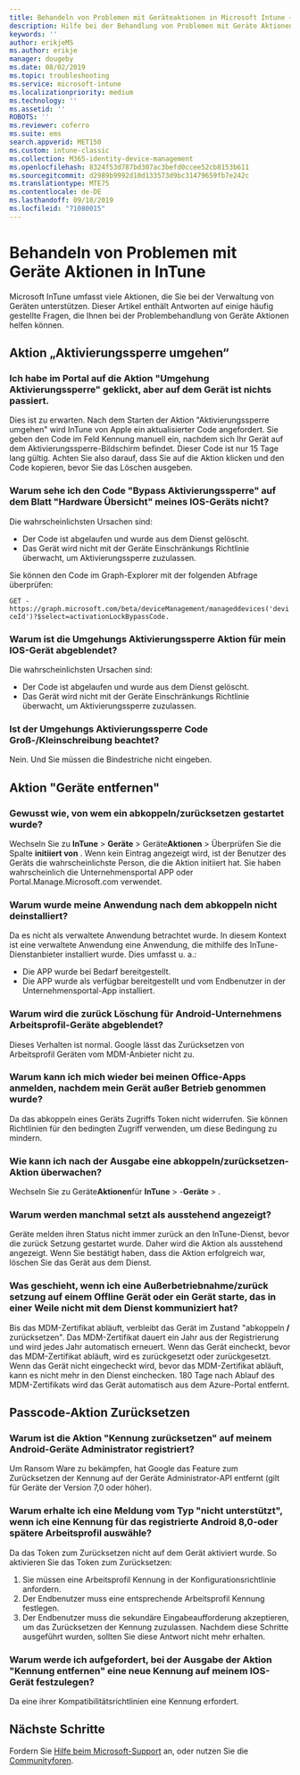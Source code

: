 ```yaml
---
title: Behandeln von Problemen mit Geräteaktionen in Microsoft Intune – Azure | Microsoft-Dokumentation
description: Hilfe bei der Behandlung von Problemen mit Geräte Aktionen
keywords: ''
author: erikjeMS
ms.author: erikje
manager: dougeby
ms.date: 08/02/2019
ms.topic: troubleshooting
ms.service: microsoft-intune
ms.localizationpriority: medium
ms.technology: ''
ms.assetid: ''
ROBOTS: ''
ms.reviewer: coferro
ms.suite: ems
search.appverid: MET150
ms.custom: intune-classic
ms.collection: M365-identity-device-management
ms.openlocfilehash: 8324f53d787bd307ac3befd0ccee52cb8153b611
ms.sourcegitcommit: d2989b9992d10d133573d9bc31479659fb7e242c
ms.translationtype: MTE75
ms.contentlocale: de-DE
ms.lasthandoff: 09/18/2019
ms.locfileid: "71080015"
---
```

# <a name="troubleshoot-device-actions-in-intune"></a>Behandeln von Problemen mit Geräte Aktionen in InTune

Microsoft InTune umfasst viele Aktionen, die Sie bei der Verwaltung von Geräten unterstützen. Dieser Artikel enthält Antworten auf einige häufig gestellte Fragen, die Ihnen bei der Problembehandlung von Geräte Aktionen helfen können.

## <a name="bypass-activation-lock-action"></a>Aktion „Aktivierungssperre umgehen“

### <a name="i-clicked-the-bypass-activation-lock-action-in-the-portal-but-nothing-happened-on-the-device"></a>Ich habe im Portal auf die Aktion "Umgehung Aktivierungssperre" geklickt, aber auf dem Gerät ist nichts passiert.
Dies ist zu erwarten. Nach dem Starten der Aktion "Aktivierungssperre umgehen" wird InTune von Apple ein aktualisierter Code angefordert. Sie geben den Code im Feld Kennung manuell ein, nachdem sich Ihr Gerät auf dem Aktivierungssperre-Bildschirm befindet. Dieser Code ist nur 15 Tage lang gültig. Achten Sie also darauf, dass Sie auf die Aktion klicken und den Code kopieren, bevor Sie das Löschen ausgeben.

### <a name="why-dont-i-see-the-bypass-activation-lock-code-in-the-hardware-overview-blade-of-my-ios-device"></a>Warum sehe ich den Code "Bypass Aktivierungssperre" auf dem Blatt "Hardware Übersicht" meines IOS-Geräts nicht?
Die wahrscheinlichsten Ursachen sind:
- Der Code ist abgelaufen und wurde aus dem Dienst gelöscht.
- Das Gerät wird nicht mit der Geräte Einschränkungs Richtlinie überwacht, um Aktivierungssperre zuzulassen.

Sie können den Code im Graph-Explorer mit der folgenden Abfrage überprüfen:

```GET - https://graph.microsoft.com/beta/deviceManagement/manageddevices('deviceId')?$select=activationLockBypassCode.```

### <a name="why-is-the-bypass-activation-lock-action-greyed-out-for-my-ios-device"></a>Warum ist die Umgehungs Aktivierungssperre Aktion für mein IOS-Gerät abgeblendet?
Die wahrscheinlichsten Ursachen sind: 
- Der Code ist abgelaufen und wurde aus dem Dienst gelöscht.
- Das Gerät wird nicht mit der Geräte Einschränkungs Richtlinie überwacht, um Aktivierungssperre zuzulassen.

### <a name="is-the-bypass-activation-lock-code-case-sensitive"></a>Ist der Umgehungs Aktivierungssperre Code Groß-/Kleinschreibung beachtet?
Nein. Und Sie müssen die Bindestriche nicht eingeben.

## <a name="remove-devices-action"></a>Aktion "Geräte entfernen"

### <a name="how-do-i-tell-who-started-a-retirewipe"></a>Gewusst wie, von wem ein abkoppeln/zurücksetzen gestartet wurde?
Wechseln Sie zu **InTune** > **Geräte** > Geräte**Aktionen** > Überprüfen Sie die Spalte **initiiert von** .
Wenn kein Eintrag angezeigt wird, ist der Benutzer des Geräts die wahrscheinlichste Person, die die Aktion initiiert hat. Sie haben wahrscheinlich die Unternehmensportal APP oder Portal.Manage.Microsoft.com verwendet.

### <a name="why-wasnt-my-application-uninstalled-after-using-retire"></a>Warum wurde meine Anwendung nach dem abkoppeln nicht deinstalliert?
Da es nicht als verwaltete Anwendung betrachtet wurde. In diesem Kontext ist eine verwaltete Anwendung eine Anwendung, die mithilfe des InTune-Dienstanbieter installiert wurde. Dies umfasst u. a.:
- Die APP wurde bei Bedarf bereitgestellt.
- Die APP wurde als verfügbar bereitgestellt und vom Endbenutzer in der Unternehmensportal-App installiert.

### <a name="why-is-wipe-grayed-out-for-android-enterprise-work-profile-devices"></a>Warum wird die zurück Löschung für Android-Unternehmens Arbeitsprofil-Geräte abgeblendet?
Dieses Verhalten ist normal. Google lässt das Zurücksetzen von Arbeitsprofil Geräten vom MDM-Anbieter nicht zu.

### <a name="why-can-i-sign-back-into-my-office-apps-after-my-device-was-retired"></a>Warum kann ich mich wieder bei meinen Office-Apps anmelden, nachdem mein Gerät außer Betrieb genommen wurde?
Da das abkoppeln eines Geräts Zugriffs Token nicht widerrufen. Sie können Richtlinien für den bedingten Zugriff verwenden, um diese Bedingung zu mindern.

### <a name="how-can-i-monitor-a-retirewipe-action-after-it-was-issued"></a>Wie kann ich nach der Ausgabe eine abkoppeln/zurücksetzen-Aktion überwachen?
Wechseln Sie zu Geräte**Aktionen**für **InTune** > -**Geräte** > .

### <a name="why-do-wipes-sometimes-show-as-pending-indefinitely"></a>Warum werden manchmal setzt als ausstehend angezeigt?
Geräte melden ihren Status nicht immer zurück an den InTune-Dienst, bevor die zurück Setzung gestartet wurde. Daher wird die Aktion als ausstehend angezeigt. Wenn Sie bestätigt haben, dass die Aktion erfolgreich war, löschen Sie das Gerät aus dem Dienst.

### <a name="what-happens-if-i-start-a-retirewipe-on-an-offline-device-or-a-device-that-hasnt-communicated-with-the-service-in-a-while"></a>Was geschieht, wenn ich eine Außerbetriebnahme/zurück setzung auf einem Offline Gerät oder ein Gerät starte, das in einer Weile nicht mit dem Dienst kommuniziert hat?
Bis das MDM-Zertifikat abläuft, verbleibt das Gerät im Zustand "abkoppeln **/** zurücksetzen". Das MDM-Zertifikat dauert ein Jahr aus der Registrierung und wird jedes Jahr automatisch erneuert. Wenn das Gerät eincheckt, bevor das MDM-Zertifikat abläuft, wird es zurückgesetzt oder zurückgesetzt. Wenn das Gerät nicht eingecheckt wird, bevor das MDM-Zertifikat abläuft, kann es nicht mehr in den Dienst einchecken. 180 Tage nach Ablauf des MDM-Zertifikats wird das Gerät automatisch aus dem Azure-Portal entfernt.


## <a name="reset-passcode-action"></a>Passcode-Aktion Zurücksetzen

### <a name="why-is-the-reset-passcode-action-greyed-out-on-my-android-device-admin-enrolled-device"></a>Warum ist die Aktion "Kennung zurücksetzen" auf meinem Android-Geräte Administrator registriert?
Um Ransom Ware zu bekämpfen, hat Google das Feature zum Zurücksetzen der Kennung auf der Geräte Administrator-API entfernt (gilt für Geräte der Version 7,0 oder höher).

### <a name="why-do-i-get-a-not-supported-message-when-i-issue-a-passcode-reset-to-my-android-80-or-later-work-profile-enrolled-device"></a>Warum erhalte ich eine Meldung vom Typ "nicht unterstützt", wenn ich eine Kennung für das registrierte Android 8,0-oder spätere Arbeitsprofil auswähle?
Da das Token zum Zurücksetzen nicht auf dem Gerät aktiviert wurde. So aktivieren Sie das Token zum Zurücksetzen:
1. Sie müssen eine Arbeitsprofil Kennung in der Konfigurationsrichtlinie anfordern.
2. Der Endbenutzer muss eine entsprechende Arbeitsprofil Kennung festlegen.
3. Der Endbenutzer muss die sekundäre Eingabeaufforderung akzeptieren, um das Zurücksetzen der Kennung zuzulassen.
Nachdem diese Schritte ausgeführt wurden, sollten Sie diese Antwort nicht mehr erhalten.

### <a name="why-am-i-prompted-to-set-a-new-passcode-on-my-ios-device-when-i-issue-the-remove-passcode-action"></a>Warum werde ich aufgefordert, bei der Ausgabe der Aktion "Kennung entfernen" eine neue Kennung auf meinem IOS-Gerät festzulegen?
Da eine ihrer Kompatibilitätsrichtlinien eine Kennung erfordert.

## <a name="next-steps"></a>Nächste Schritte

Fordern Sie [Hilfe beim Microsoft-Support](get-support.md) an, oder nutzen Sie die [Communityforen](https://social.technet.microsoft.com/Forums/en-US/home?category=microsoftintune).
